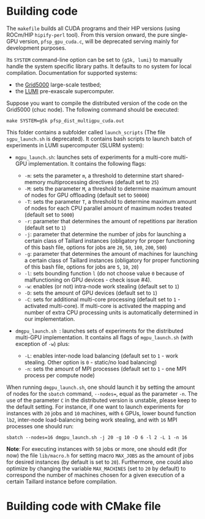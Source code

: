 # Building code

The `makefile` builds all CUDA programs and their HIP versions (using ROCm/HIP `hipify-perl` tool). From this version onward, the pure single-GPU version, `pfsp_gpu_cuda.c`, will be deprecated serving mainly for development purposes.

Its `SYSTEM` command-line option can be set to `{g5k, lumi}` to manually handle the system specific library paths. It defaults to no system for local compilation. Documentation for supported systems:
- the [Grid5000](https://www.grid5000.fr/w/Grid5000:Home) large-scale testbed;
- the [LUMI](https://docs.lumi-supercomputer.eu/) pre-exascale supercomputer.

Suppose you want to compile the distributed version of the code on the Grid5000 (chuc node). The following command should be executed:

`make SYSTEM=g5k pfsp_dist_multigpu_cuda.out`

This folder contains a subfolder called `launch_scripts` (The file `sgpu_launch.sh` is deprecated). It contains bash scripts to launch batch of experiments in LUMI supercomputer (SLURM system):
- `mgpu_launch.sh`: launches sets of experiments for a multi-core multi-GPU implementation. It contains the following flags:
    - `-m`: sets the parameter `m`, a threshold to determine start shared-memory multiprocessing directives (default set to `25`)
    - `-M`: sets the parameter `M`, a threshold to determine maximum amount of nodes for GPU offloading (default set to `50000`)
    - `-T`: sets the parameter `T`, a threshold to determine maximum amount of nodes for each CPU parallel amount of maximum nodes treated (default set to `5000`)
    - `-r`: parameter that determines the amount of repetitions par iteration (default set to `1`)
    - `-j`: parameter that determine the number of jobs for launching a certain class of Taillard instances (obligatory for proper functioning of this bash file, options for jobs are `20`, `50`, `100`, `200`, `500`)
    - `-g`: parameter that determines the amount of machines for launching a certain class of Taillard instances (obligatory for proper functioning of this bash file, options for jobs are `5`, `10`, `20`)
    - `-l`: sets bounding function `l` (do not choose value `0` because of malfunctioning on GPU devices - check issue #4).
    - `-w`: enables (or not) intra-node work stealing (default set to `1`)
    - `-D`: sets the amount of GPU devices (default set to `1`)
    - `-C`: sets for additional multi-core processing (default set to `1` - activated multi-core). If multi-core is activated the mapping and number of extra CPU processing units is automatically determined in our implementation.

- `dmgpu_launch.sh `: launches sets of experiments for the distributed multi-GPU implementation. It contains all flags of `mgpu_launch.sh` (with exception of `-w`) plus:
    - `-L`: enables inter-node load balancing (default set to `1` - work stealing. Other option is `0` - static/no load balancing)
    - `-n`: sets the amount of MPI processes (default set to `1` - one MPI process per compute node)

When running `dmgpu_launch.sh`, one should launch it by setting the amount of nodes for the `sbatch` command, `--nodes=`, equal as the parameter `-n`. The use of the parameter `C` in the distributed version is unstable, please keep to the default setting. For instance, if one want to launch experiments for instances with `20` jobs and `10` machines, with `6` GPUs, lower bound function `lb2`, inter-node load-balancing being work stealing, and with `16` MPI processes one should run:

`sbatch --nodes=16 dmgpu_launch.sh -j 20 -g 10 -D 6 -l 2 -L 1 -n 16`

**Note**: For executing instances with `50` jobs or more, one should edit (for now) the file `lib/macro.h` for setting macro `MAX_JOBS` as the amount of jobs for desired instances (by default is set to `20`). Furthermore, one could also optimize by changing the variable `MAX_MACHINES` (set to `20` by default) to correspond the number of machines chosen for a given execution of a certain Taillard instance before compilation.

# Building code with CMake file
